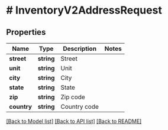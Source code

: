 # # InventoryV2AddressRequest

## Properties

Name | Type | Description | Notes
------------ | ------------- | ------------- | -------------
**street** | **string** | Street |
**unit** | **string** | Unit |
**city** | **string** | City |
**state** | **string** | State |
**zip** | **string** | Zip code |
**country** | **string** | Country code |

[[Back to Model list]](../../README.md#models) [[Back to API list]](../../README.md#endpoints) [[Back to README]](../../README.md)
